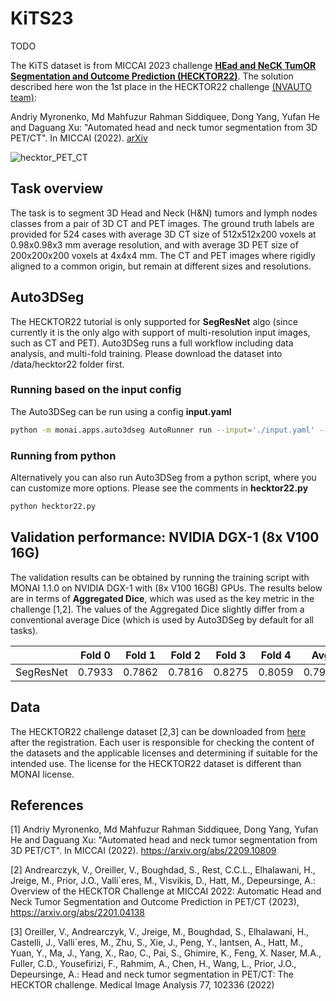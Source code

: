 
# KiTS23 

TODO


The KiTS dataset is from MICCAI 2023 challenge **[HEad and NeCK TumOR Segmentation and Outcome Prediction (HECKTOR22)](https://hecktor.grand-challenge.org)**. The solution described here won the 1st place in the HECKTOR22 challenge [(NVAUTO team)](https://hecktor.grand-challenge.org/final-leaderboard/):

Andriy Myronenko, Md Mahfuzur Rahman Siddiquee, Dong Yang, Yufan He and Daguang Xu: "Automated head and neck tumor segmentation from 3D PET/CT". In MICCAI (2022). [arXiv](https://arxiv.org/abs/2209.10809)

![hecktor_PET_CT](./hecktor_data.jpg)

## Task overview

The task is to segment 3D Head and Neck (H&N) tumors and lymph nodes classes from a pair of 3D CT and PET images.  The ground truth labels are provided for 524 cases with average 3D CT size of 512x512x200 voxels at 0.98x0.98x3 mm average resolution, and with average 3D PET size of 200x200x200 voxels at 4x4x4 mm. The CT and PET images where rigidly aligned to a common origin, but remain at different sizes and resolutions.


## Auto3DSeg

The HECKTOR22 tutorial is only supported for **SegResNet** algo (since currently it is the only algo with support of multi-resolution input images, such as CT and PET).
Auto3DSeg runs a full workflow including data analysis, and multi-fold training. Please download the dataset into /data/hecktor22 folder first.


### Running based on the input config

The Auto3DSeg can be run using a config **input.yaml**

```bash
python -m monai.apps.auto3dseg AutoRunner run --input='./input.yaml' --algos='segresnet'
```

### Running from python

Alternatively you can also run Auto3DSeg from a python script, where you can customize more options. Please see the comments in **hecktor22.py**
```bash
python hecktor22.py
```


## Validation performance: NVIDIA DGX-1 (8x V100 16G)

The validation results can be obtained by running the training script with MONAI 1.1.0 on NVIDIA DGX-1 with (8x V100 16GB) GPUs. The results below are in terms of **Aggregated Dice**, which was used as the key metric in the challenge [1,2]. The values of the Aggregated Dice slightly differ from a conventional average Dice (which is used by Auto3DSeg by default for all tasks).


| | Fold 0 | Fold 1 | Fold 2 | Fold 3 | Fold 4 | Avg |
|:------:|:------:|:------:|:------:|:------:|:------:|:---:|
| SegResNet | 0.7933 | 0.7862 | 0.7816 |0.8275 | 0.8059 | 0.7989 |


## Data

The HECKTOR22 challenge dataset [2,3] can be downloaded from [here](https://hecktor.grand-challenge.org) after the registration. Each user is responsible for checking the content of the datasets and the applicable licenses and determining if suitable for the intended use. The license for the HECKTOR22 dataset is different than MONAI license.

## References
[1] Andriy Myronenko, Md Mahfuzur Rahman Siddiquee, Dong Yang, Yufan He and Daguang Xu: "Automated head and neck tumor segmentation from 3D PET/CT". In MICCAI (2022). https://arxiv.org/abs/2209.10809

[2] Andrearczyk, V., Oreiller, V., Boughdad, S., Rest, C.C.L., Elhalawani, H., Jreige, M., Prior, J.O., Valli`eres, M., Visvikis, D., Hatt, M., Depeursinge, A.: Overview of the HECKTOR Challenge at MICCAI 2022: Automatic Head and Neck Tumor Segmentation and Outcome Prediction in PET/CT (2023), https://arxiv.org/abs/2201.04138

[3] Oreiller, V., Andrearczyk, V., Jreige, M., Boughdad, S., Elhalawani, H., Castelli, J., Valli`eres, M., Zhu, S., Xie, J., Peng, Y., Iantsen, A., Hatt, M., Yuan, Y., Ma, J., Yang, X., Rao, C., Pai, S., Ghimire, K., Feng, X. Naser, M.A., Fuller, C.D., Yousefirizi, F., Rahmim, A., Chen, H., Wang, L., Prior, J.O., Depeursinge, A.: Head and neck tumor segmentation in PET/CT: The HECKTOR challenge. Medical Image Analysis 77, 102336 (2022)
